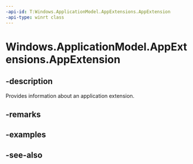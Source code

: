 ```yaml
---
-api-id: T:Windows.ApplicationModel.AppExtensions.AppExtension
-api-type: winrt class
---
```


<!-- Class syntax.
public class AppExtension : Windows.ApplicationModel.AppExtensions.IAppExtension
-->

# Windows.ApplicationModel.AppExtensions.AppExtension

## -description
Provides information about an application extension.

## -remarks


## -examples

## -see-also

